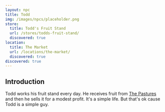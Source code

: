 ```yaml
---
layout: npc
title: Todd
img: /images/npcs/placeholder.png
store:
  title: Todd's Fruit Stand
  url: /stores/todds-fruit-stand/
  discovered: true
location:
  title: The Market
  url: /locations/the-market/
  discovered: true
discovered: true
---
```

## Introduction
Todd works his fruit stand every day. He receives fruit from [The Pastures](../locations/port-george/districts/the-pastures) and then he sells it for a modest profit. It's a simple life. But that's ok cause Todd is a simple guy.

